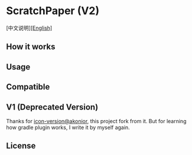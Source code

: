# ScratchPaper (V2)

[中文说明][[English]](./README.md)

## How it works


## Usage



## Compatible



## V1 (Deprecated Version)
Thanks for [icon-version@akonior](https://github.com/akonior/icon-version), this project fork from it. But for learning how gradle plugin works, I write it by myself again.


## License

